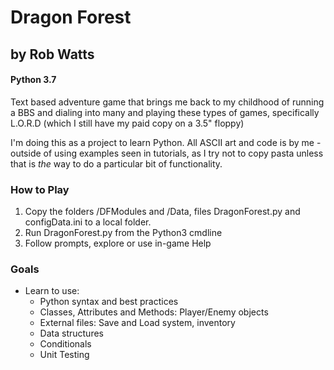 # Dragon Forest
## by Rob Watts
#### Python 3.7

Text based adventure game that brings me back to my childhood of running a BBS and dialing into many and playing these types of games, specifically L.O.R.D (which I still have my paid copy on a 3.5" floppy)

I'm doing this as a project to learn Python. All ASCII art and code is by me - outside of using examples seen in tutorials, as I try not to copy pasta unless that is *the* way to do a particular bit of functionality.

### How to Play
1. Copy the folders /DFModules and /Data, files DragonForest.py and configData.ini to a local folder.
2. Run DragonForest.py from the Python3 cmdline
3. Follow prompts, explore or use in-game Help

### Goals
* Learn to use:
    * Python syntax and best practices
    * Classes, Attributes and Methods: Player/Enemy objects
    * External files: Save and Load system, inventory
    * Data structures
    * Conditionals
    * Unit Testing